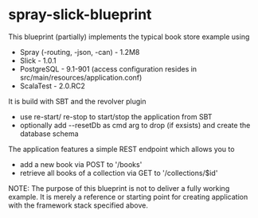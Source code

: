 spray-slick-blueprint
=====================

This blueprint (partially) implements the typical book store example using
* Spray (-routing, -json, -can) - 1.2M8
* Slick - 1.0.1
* PostgreSQL - 9.1-901  (access configuration resides in src/main/resources/application.conf)
* ScalaTest - 2.0.RC2

It is build with SBT and the revolver plugin
 * use re-start/ re-stop to start/stop the application from SBT
 * optionally add --resetDb as cmd arg to drop (if exsists) and create the database schema

The application features a simple REST endpoint which allows you to
* add a new book via POST to '/books'
* retrieve all books of a collection via GET to '/collections/$id'

NOTE: The purpose of this blueprint is not to deliver a fully working example. It is merely a reference or starting point for creating application with the framework stack specified above. 

 

